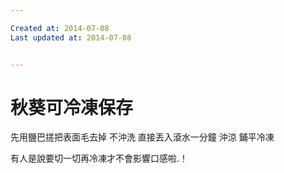 ```yaml
---

Created at: 2014-07-08
Last updated at: 2014-07-08


---
```


# 秋葵可冷凍保存


先用鹽巴搓把表面毛去掉
不沖洗
直接丟入滾水一分鐘
沖涼
鋪平冷凍

有人是說要切一切再冷凍才不會影響口感啦.！

